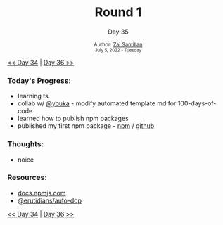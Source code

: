 <div align="center">
  <h1>Round 1</h1>
  <p>Day 35</p>
  <sub>
    Author: <a href="https://github.com/plskz" target="_blank">Zai Santillan</a>
    <br>
    <small>July 5, 2022 - Tuesday</small>
  </sub>
</div>

[<< Day 34](day034.md) | [Day 36 >>](day036.md)

### Today's Progress:

- learning ts
- collab w/ [@youka](https://github.com/yrnmsk) - modify automated template md for 100-days-of-code
- learned how to publish npm packages
- published my first npm package - [npm](https://www.npmjs.com/package/@erutidians/auto-dop) / [github](https://github.com/Erutidians/auto-dop)

### Thoughts:

- noice

### Resources:

- [docs.npmjs.com](https://docs.npmjs.com)
- [@erutidians/auto-dop](https://www.npmjs.com/package/@erutidians/auto-dop)

[<< Day 34](day034.md) | [Day 36 >>](day036.md)
